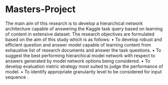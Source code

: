 # Masters-Project
The main aim of this research is to develop a hierarchical  network architecture capable of answering the Kaggle task  query based on learning of content in extensive dataset. 
The research objectives are formulated based on the aim of 
this study which is as follows:
• To develop robust and efficient question and answer 
model capable of learning content from exhaustive list of 
research documents and answer the task questions.
• To suggest the best performing hierarchical model 
network with respect to answers generated by model 
network options being considered.
• To develop evaluation metric strategy most suited to 
judge the performance of model.
• To identify appropriate granularity level to be considered 
for input sequence .
